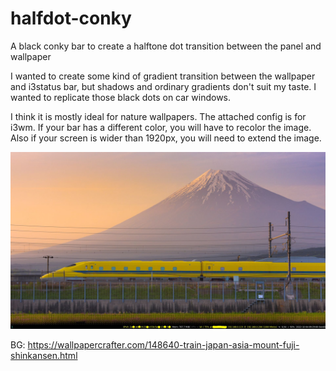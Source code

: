 # halfdot-conky
A black conky bar to create a halftone dot transition between the panel and wallpaper

I wanted to create some kind of gradient transition between the wallpaper and i3status bar,
but shadows and ordinary gradients don't suit my taste. I wanted to replicate those black dots on car windows.

I think it is mostly ideal for nature wallpapers. The attached config is for i3wm.
If your bar has a different color, you will have to recolor the image.
Also if your screen is wider than 1920px, you will need to extend the image.

![alt text](screen.jpg)

BG: https://wallpapercrafter.com/148640-train-japan-asia-mount-fuji-shinkansen.html
